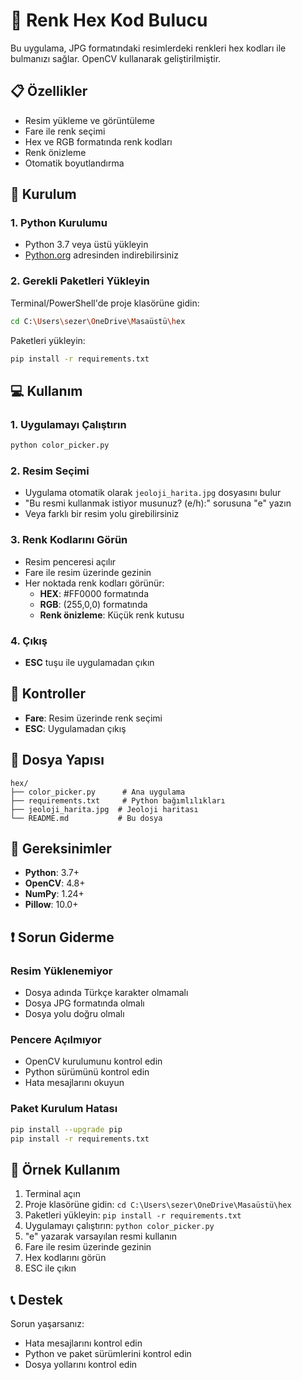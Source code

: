# 🎨 Renk Hex Kod Bulucu

Bu uygulama, JPG formatındaki resimlerdeki renkleri hex kodları ile bulmanızı sağlar. OpenCV kullanarak geliştirilmiştir.

## 📋 Özellikler

- Resim yükleme ve görüntüleme
- Fare ile renk seçimi
- Hex ve RGB formatında renk kodları
- Renk önizleme
- Otomatik boyutlandırma

## 🚀 Kurulum

### 1. Python Kurulumu
- Python 3.7 veya üstü yükleyin
- [Python.org](https://python.org) adresinden indirebilirsiniz

### 2. Gerekli Paketleri Yükleyin
Terminal/PowerShell'de proje klasörüne gidin:
```bash
cd C:\Users\sezer\OneDrive\Masaüstü\hex
```

Paketleri yükleyin:
```bash
pip install -r requirements.txt
```

## 💻 Kullanım

### 1. Uygulamayı Çalıştırın
```bash
python color_picker.py
```

### 2. Resim Seçimi
- Uygulama otomatik olarak `jeoloji_harita.jpg` dosyasını bulur
- "Bu resmi kullanmak istiyor musunuz? (e/h):" sorusuna "e" yazın
- Veya farklı bir resim yolu girebilirsiniz

### 3. Renk Kodlarını Görün
- Resim penceresi açılır
- Fare ile resim üzerinde gezinin
- Her noktada renk kodları görünür:
  - **HEX**: #FF0000 formatında
  - **RGB**: (255,0,0) formatında
  - **Renk önizleme**: Küçük renk kutusu

### 4. Çıkış
- **ESC** tuşu ile uygulamadan çıkın

## 🎯 Kontroller

- **Fare**: Resim üzerinde renk seçimi
- **ESC**: Uygulamadan çıkış

## 📁 Dosya Yapısı

```
hex/
├── color_picker.py      # Ana uygulama
├── requirements.txt     # Python bağımlılıkları
├── jeoloji_harita.jpg  # Jeoloji haritası
└── README.md           # Bu dosya
```

## 🔧 Gereksinimler

- **Python**: 3.7+
- **OpenCV**: 4.8+
- **NumPy**: 1.24+
- **Pillow**: 10.0+

## ❗ Sorun Giderme

### Resim Yüklenemiyor
- Dosya adında Türkçe karakter olmamalı
- Dosya JPG formatında olmalı
- Dosya yolu doğru olmalı

### Pencere Açılmıyor
- OpenCV kurulumunu kontrol edin
- Python sürümünü kontrol edin
- Hata mesajlarını okuyun

### Paket Kurulum Hatası
```bash
pip install --upgrade pip
pip install -r requirements.txt
```

## 🎨 Örnek Kullanım

1. Terminal açın
2. Proje klasörüne gidin: `cd C:\Users\sezer\OneDrive\Masaüstü\hex`
3. Paketleri yükleyin: `pip install -r requirements.txt`
4. Uygulamayı çalıştırın: `python color_picker.py`
5. "e" yazarak varsayılan resmi kullanın
6. Fare ile resim üzerinde gezinin
7. Hex kodlarını görün
8. ESC ile çıkın

## 📞 Destek

Sorun yaşarsanız:
- Hata mesajlarını kontrol edin
- Python ve paket sürümlerini kontrol edin
- Dosya yollarını kontrol edin
